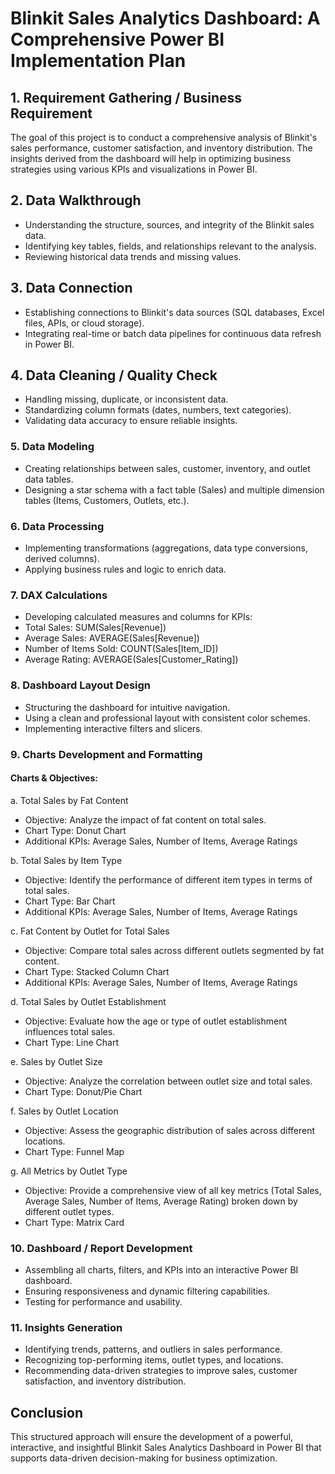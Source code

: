 # Blinkit Sales Analytics Dashboard: A Comprehensive Power BI Implementation Plan

## 1. Requirement Gathering / Business Requirement

The goal of this project is to conduct a comprehensive analysis of Blinkit's sales performance, customer satisfaction, and inventory distribution. The insights derived from the dashboard will help in optimizing business strategies using various KPIs and visualizations in Power BI.

## 2. Data Walkthrough

  * Understanding the structure, sources, and integrity of the Blinkit sales data.
  * Identifying key tables, fields, and relationships relevant to the analysis.
  * Reviewing historical data trends and missing values.

## 3. Data Connection

  * Establishing connections to Blinkit's data sources (SQL databases, Excel files, APIs, or cloud storage).
  * Integrating real-time or batch data pipelines for continuous data refresh in Power BI.

## 4. Data Cleaning / Quality Check

  * Handling missing, duplicate, or inconsistent data.
  * Standardizing column formats (dates, numbers, text categories).
  * Validating data accuracy to ensure reliable insights.

### 5. Data Modeling

  * Creating relationships between sales, customer, inventory, and outlet data tables.
  * Designing a star schema with a fact table (Sales) and multiple dimension tables (Items, Customers, Outlets, etc.).

### 6. Data Processing

  * Implementing transformations (aggregations, data type conversions, derived columns).
  * Applying business rules and logic to enrich data.

### 7. DAX Calculations

  * Developing calculated measures and columns for KPIs:
  * Total Sales: SUM(Sales[Revenue])
  * Average Sales: AVERAGE(Sales[Revenue])
  * Number of Items Sold: COUNT(Sales[Item_ID])
  * Average Rating: AVERAGE(Sales[Customer_Rating])

### 8. Dashboard Layout Design

  * Structuring the dashboard for intuitive navigation.
  * Using a clean and professional layout with consistent color schemes.
  * Implementing interactive filters and slicers.

### 9. Charts Development and Formatting

#### Charts & Objectives:

a. Total Sales by Fat Content

   * Objective: Analyze the impact of fat content on total sales.
   * Chart Type: Donut Chart
   * Additional KPIs: Average Sales, Number of Items, Average Ratings

b. Total Sales by Item Type

  * Objective: Identify the performance of different item types in terms of total sales.
  * Chart Type: Bar Chart
  * Additional KPIs: Average Sales, Number of Items, Average Ratings

c. Fat Content by Outlet for Total Sales

  * Objective: Compare total sales across different outlets segmented by fat content.
  * Chart Type: Stacked Column Chart
  * Additional KPIs: Average Sales, Number of Items, Average Ratings

d. Total Sales by Outlet Establishment

  * Objective: Evaluate how the age or type of outlet establishment influences total sales.
  * Chart Type: Line Chart

e. Sales by Outlet Size

  * Objective: Analyze the correlation between outlet size and total sales.
  * Chart Type: Donut/Pie Chart

f. Sales by Outlet Location

   * Objective: Assess the geographic distribution of sales across different locations.
   * Chart Type: Funnel Map

g. All Metrics by Outlet Type

   * Objective: Provide a comprehensive view of all key metrics (Total Sales, Average Sales, Number of Items, Average Rating) broken down by different outlet types.
   * Chart Type: Matrix Card

### 10. Dashboard / Report Development

  * Assembling all charts, filters, and KPIs into an interactive Power BI dashboard.
  * Ensuring responsiveness and dynamic filtering capabilities.
  * Testing for performance and usability.

### 11. Insights Generation

  * Identifying trends, patterns, and outliers in sales performance.
  * Recognizing top-performing items, outlet types, and locations.
  * Recommending data-driven strategies to improve sales, customer satisfaction, and inventory distribution.

## Conclusion

This structured approach will ensure the development of a powerful, interactive, and insightful Blinkit Sales Analytics Dashboard in Power BI that supports data-driven decision-making for business optimization.
